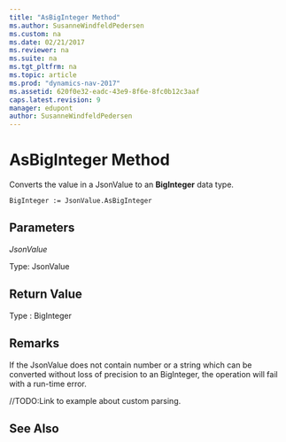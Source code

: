 ```yaml
---
title: "AsBigInteger Method"
ms.author: SusanneWindfeldPedersen
ms.custom: na
ms.date: 02/21/2017
ms.reviewer: na
ms.suite: na
ms.tgt_pltfrm: na
ms.topic: article
ms.prod: "dynamics-nav-2017"
ms.assetid: 620f0e32-eadc-43e9-8f6e-8fc0b12c3aaf
caps.latest.revision: 9
manager: edupont
author: SusanneWindfeldPedersen
---
```


# AsBigInteger Method

Converts the value in a JsonValue to an **BigInteger** data type.

```
BigInteger := JsonValue.AsBigInteger
```

## Parameters
*JsonValue*

Type: JsonValue

## Return Value
Type : BigInteger

## Remarks
If the JsonValue does not contain number or a string which can be converted without loss of precision to an BigInteger, the operation will fail with a run-time error. 

//TODO:Link to example about custom parsing.

## See Also
